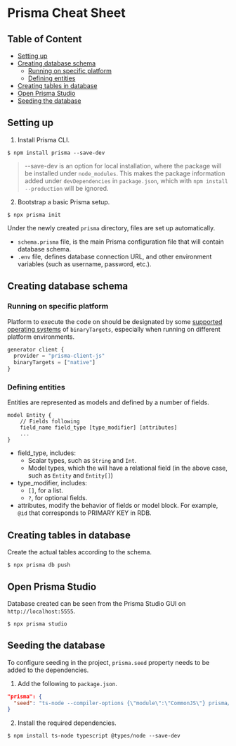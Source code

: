 # Prisma Cheat Sheet <!-- omit in toc -->

## Table of Content <!-- omit in toc -->
- [Setting up](#setting-up)
- [Creating database schema](#creating-database-schema)
  - [Running on specific platform](#running-on-specific-platform)
  - [Defining entities](#defining-entities)
- [Creating tables in database](#creating-tables-in-database)
- [Open Prisma Studio](#open-prisma-studio)
- [Seeding the database](#seeding-the-database)

## Setting up
1. Install Prisma CLI.
```
$ npm install prisma --save-dev
```
> --save-dev is an option for local installation, where the package will be installed under `node_modules`. This makes the package information added under `devDependencies` in `package.json`, which with `npm install --production` will be ignored.

2. Bootstrap a basic Prisma setup.
```
$ npx prisma init
```
Under the newly created `prisma` directory, files are set up automatically.
- `schema.prisma` file, is the main Prisma configuration file that will contain database schema.
- `.env` file, defines database connection URL, and other environment variables (such as username, password, etc.).

## Creating database schema
### Running on specific platform
Platform to execute the code on should be designated by some [supported operating systems](https://www.prisma.io/docs/reference/api-reference/prisma-schema-reference#binarytargets-options) of `binaryTargets`, especially when running on different platform environments.
```javascript
generator client {
  provider = "prisma-client-js"
  binaryTargets = ["native"]
}
```

### Defining entities
Entities are represented as models and defined by a number of fields.
```
model Entity {
    // Fields following
    field_name field_type [type_modifier] [attributes]
    ...
}
```
- field_type, includes:
  - Scalar types, such as `String` and `Int`.
  - Model types, which the will have a relational field (in the above case, such as `Entity` and `Entity[]`)
- type_modifier, includes:
  - `[]`, for a list.
  - `?`, for optional fields.
- attributes, modify the behavior of fields or model block. For example, `@id` that corresponds to PRIMARY KEY in RDB.

## Creating tables in database
Create the actual tables according to the schema.
```
$ npx prisma db push
```

## Open Prisma Studio
Database created can be seen from the Prisma Studio GUI on `http://localhost:5555`.
```
$ npx prisma studio
```

## Seeding the database
To configure seeding in the project, `prisma.seed` property needs to be added to the dependencies.
1. Add the following to `package.json`.
```json
"prisma": {
  "seed": "ts-node --compiler-options {\"module\":\"CommonJS\"} prisma/seed.ts"
}
```

2. Install the required dependencies.
```
$ npm install ts-node typescript @types/node --save-dev
```
